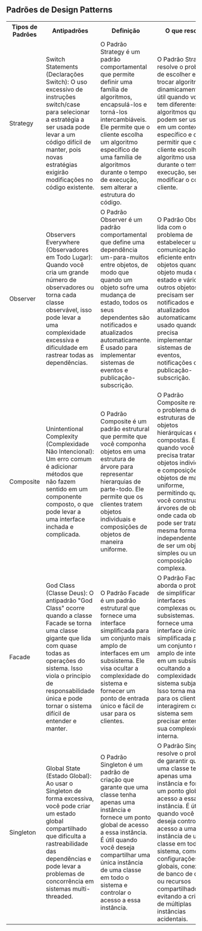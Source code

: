 

<h2>Padrões de Design Patterns</h2>

<table>
    <tr>
        <th>Tipos de Padrões</th>
        <th>Antipadrões</th>
        <th>Definição</th>
        <th>O que resolve</th>
        <th>Funcionalidades em Java</th>
    </tr>
    <tr>
        <td>Strategy</td>
        <td>Switch Statements (Declarações Switch): O uso excessivo de instruções switch/case para selecionar a estratégia a ser usada pode levar a um código difícil de manter, pois novas estratégias exigirão modificações no código existente.</td>
        <td>O Padrão Strategy é um padrão comportamental que permite definir uma família de algoritmos, encapsulá-los e torná-los intercambiáveis. Ele permite que o cliente escolha um algoritmo específico de uma família de algoritmos durante o tempo de execução, sem alterar a estrutura do código.</td>
        <td>O Padrão Strategy resolve o problema de escolher e trocar algoritmos dinamicamente. É útil quando você tem diferentes algoritmos que podem ser usados em um contexto específico e deseja permitir que o cliente escolha qual algoritmo usar durante o tempo de execução, sem modificar o código cliente.</td>
        <td>Java Comparable/Comparator: A interface java.lang.Comparable e a interface java.util.Comparator são usadas para implementar o Padrão Strategy em Java. Elas permitem que você defina estratégias de comparação personalizadas para objetos, permitindo que os objetos sejam classificados de maneira flexível.</td>
    </tr>
    <tr>
        <td>Observer</td>
        <td>Observers Everywhere (Observadores em Todo Lugar): Quando você cria um grande número de observadores ou torna cada classe observável, isso pode levar a uma complexidade excessiva e dificuldade em rastrear todas as dependências.</td>
        <td>O Padrão Observer é um padrão comportamental que define uma dependência um-para-muitos entre objetos, de modo que quando um objeto sofre uma mudança de estado, todos os seus dependentes são notificados e atualizados automaticamente. É usado para implementar sistemas de eventos e publicação-subscrição.</td>
        <td>O Padrão Observer lida com o problema de estabelecer uma comunicação eficiente entre objetos quando um objeto muda de estado e vários outros objetos precisam ser notificados e atualizados automaticamente. É usado quando você precisa implementar sistemas de eventos, notificações ou publicação-subscrição.</td>
        <td>Event Handling (Manipulação de Eventos): A API de manipulação de eventos em Java, como o uso de listeners e a classe java.util.Observable, implementa o Padrão Observer. Componentes gráficos como botões e caixas de seleção podem ser observados por ouvintes que respondem a eventos, como cliques ou alterações de estado.</td>
    </tr>
    <tr>
        <td>Composite</td>
        <td>Unintentional Complexity (Complexidade Não Intencional): Um erro comum é adicionar métodos que não fazem sentido em um componente composto, o que pode levar a uma interface inchada e complicada.</td>
        <td>O Padrão Composite é um padrão estrutural que permite que você componha objetos em uma estrutura de árvore para representar hierarquias de parte-todo. Ele permite que os clientes tratem objetos individuais e composições de objetos de maneira uniforme.</td>
        <td>O Padrão Composite resolve o problema de criar estruturas de objetos hierárquicas e compostas. É útil quando você precisa tratar objetos individuais e composições de objetos de maneira uniforme, permitindo que você construa árvores de objetos onde cada objeto pode ser tratado da mesma forma, independentemente de ser um objeto simples ou uma composição complexa.</td>
        <td>Swing GUI Components (Componentes GUI Swing): A biblioteca Swing em Java usa o Padrão Composite para criar interfaces gráficas de usuário. Os componentes Swing, como painéis, botões e caixas de seleção, são organizados em uma hierarquia de composição, onde um contêiner pode conter outros componentes.</td>
    </tr>
    <tr>
        <td>Facade</td>
        <td>God Class (Classe Deus): O antipadrão "God Class" ocorre quando a classe Facade se torna uma classe gigante que lida com quase todas as operações do sistema. Isso viola o princípio de responsabilidade única e pode tornar o sistema difícil de entender e manter.</td>
        <td>O Padrão Facade é um padrão estrutural que fornece uma interface simplificada para um conjunto mais amplo de interfaces em um subsistema. Ele visa ocultar a complexidade do sistema e fornecer um ponto de entrada único e fácil de usar para os clientes.</td>
        <td>O Padrão Facade aborda o problema de simplificar interfaces complexas ou subsistemas. Ele fornece uma interface única e simplificada para um conjunto mais amplo de interfaces em um subsistema, ocultando a complexidade do sistema subjacente. Isso torna mais fácil para os clientes interagirem com o sistema sem precisar entender sua complexidade interna.</td>
        <td>Java Database Connectivity (JDBC): A API JDBC em Java fornece uma fachada para interagir com bancos de dados. Em vez de lidar diretamente com detalhes de conexão e gerenciamento de consultas, você pode usar métodos simplificados da API JDBC para executar operações de banco de dados.</td>
    </tr>
    <tr>
        <td>Singleton</td>
        <td>Global State (Estado Global): Ao usar o Singleton de forma excessiva, você pode criar um estado global compartilhado que dificulta a rastreabilidade das dependências e pode levar a problemas de concorrência em sistemas multi-threaded.</td>
        <td>O Padrão Singleton é um padrão de criação que garante que uma classe tenha apenas uma instância e fornece um ponto global de acesso a essa instância. É útil quando você deseja compartilhar uma única instância de uma classe em todo o sistema e controlar o acesso a essa instância.</td>
        <td>O Padrão Singleton resolve o problema de garantir que uma classe tenha apenas uma instância e fornece um ponto global de acesso a essa instância. É útil quando você deseja controlar o acesso a uma única instância de uma classe em todo o sistema, como configurações globais, conexões de banco de dados ou recursos compartilhados, evitando a criação de múltiplas instâncias acidentais.</td>
        <td>Runtime Environment (Ambiente de Execução): O ambiente de execução Java (JVM) é uma implementação do Padrão Singleton. Garante que apenas uma instância da máquina virtual Java seja criada em um processo. Além disso, a classe java.lang.Runtime é uma fachada singleton que fornece acesso ao ambiente de execução em tempo de execução, permitindo operações como coleta de lixo e execução de comandos do sistema.</td>
    </tr>
</table>

</body>
</html>
